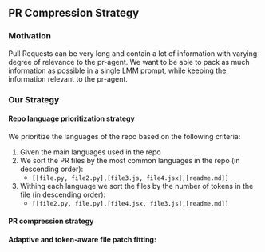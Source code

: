 ## PR Compression Strategy

### Motivation
Pull Requests can be very long and contain a lot of information with varying degree of relevance to the pr-agent.
We want to be able to pack as much information as possible in a single LMM prompt, while keeping the information relevant to the pr-agent.

### Our Strategy
#### Repo language prioritization strategy
We prioritize the languages of the repo based on the following criteria:
1. Given the main languages used in the repo
2. We sort the PR files by the most common languages in the repo (in descending order): 
   * ```[[file.py, file2.py],[file3.js, file4.jsx],[readme.md]]```
3. Withing each language we sort the files by the number of tokens in the file (in descending order):
   * ```[[file2.py, file.py],[file4.jsx, file3.js],[readme.md]]```

#### PR compression strategy

####  Adaptive and token-aware file patch fitting:
 
